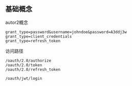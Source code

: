 


基础概念
---

autor2概念

    grant_type=password&username=johndoe&password=A3ddj3w
    grant_type=client_credentials
    grant_type=refresh_token
    
访问路径

    /oauth/2.0/authorize
    /oauth/2.0/token
    /oauth/2.0/refresh_token
    
    /oauth/jwt/login       
